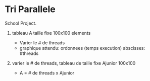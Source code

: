 # Tri Parallele
School Project.


1) tableau A taille fixe 100x100 elements
    - Varier le # de threads
    - graphique attendu: ordonnees (temps execution) abscisses: #threads

2) varier le # de threads, tableau de taille fixe Ajunior 100x100
    - A = # de threads x Ajunior

